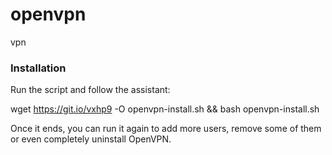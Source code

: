 # openvpn
vpn
### Installation
Run the script and follow the assistant:

wget https://git.io/vxhp9 -O openvpn-install.sh && bash openvpn-install.sh

Once it ends, you can run it again to add more users, remove some of them or even completely uninstall OpenVPN.
